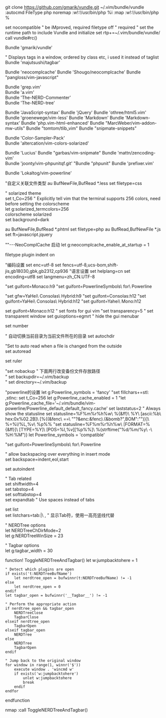 
git clone https://github.com/gmarik/vundle.git ~/.vim/bundle/vundle
:autocmd FileType php noremap <C-M> :w!<CR>:!/usr/bin/php %<CR>i
:map <C-M> :w!<CR>:!/usr/bin/php %<CR>


set nocompatible              " be iMproved, required
filetype off                  " required
" set the runtime path to include Vundle and initialize
set rtp+=~/.vim/bundle/vundle/
call vundle#rc()

Bundle 'gmarik/vundle'

" Displays tags in a window, ordered by class etc, i used it instead of taglist  
Bundle 'majutsushi/tagbar'  


Bundle 'neocomplcache'
Bundle 'Shougo/neocomplcache'
Bundle "pangloss/vim-javascript"

Bundle 'grep.vim'  
Bundle 'a.vim'  
Bundle 'The-NERD-Commenter'  
Bundle 'The-NERD-tree' 

Bundle 'JavaScript-syntax'
Bundle 'jQuery'
Bundle 'othree/html5.vim'
Bundle 'groenewege/vim-less'
Bundle 'Markdown'
Bundle 'Markdown-syntax'
Bundle 'php.vim-html-enhanced'
Bundle "MarcWeber/vim-addon-mw-utils"
Bundle "tomtom/tlib_vim"
Bundle "snipmate-snippets"

Bundle 'Color-Sampler-Pack'  
Bundle 'altercation/vim-colors-solarized' 

Bundle 'Lucius'
Bundle "garbas/vim-snipmate"
Bundle 'mattn/zencoding-vim'  
Bundle 'joonty/vim-phpunitqf.git'
"Bundle "phpunit"
Bundle 'prefixer.vim'

Bundle 'Lokaltog/vim-powerline'  


"自定义关联文件类型
au BufNewFile,BufRead *.less set filetype=css



" solarized theme  
set t_Co=256                " Explicitly tell vim that the terminal supports 256 colors, need before setting the colorscheme  
let g:solarized_termcolors=256  
colorscheme solarized  
set background=dark  
  
au BufNewFile,BufRead *.phtml set filetype=php
au BufRead,BufNewFile *.js set ft=javascript.jquery

""---NeoComplCache 启动
let g:neocomplcache_enable_at_startup = 1 

filetype plugin indent on


"编码设置
set enc=utf-8
set fencs=utf-8,ucs-bom,shift-jis,gb18030,gbk,gb2312,cp936
"语言设置
set helplang=cn
set encoding=utf8 
set langmenu=zh_CN.UTF-8 

"set guifont=Monaco:h9
"set guifont=PowerlineSymbols\ for\ Powerline

"set gfw=YaHei\ Consolas\ Hybrid:h9
"set guifont=Consolas:h12
"set guifont=YaHei\ Consolas\ Hybrid:h12
"set guifont=Yahei\ Mono:h12

set guifont=Monaco:h12    " set fonts for gui vim
"set transparency=5        " set transparent window
set guioptions=egmrt  " hide the gui menubar



set number

" 自动切换当前目录为当前文件所在的目录
set autochdir

"Set to auto read when a file is changed from the outside  
set autoread

set ruler

"set nobackup
" 下面两行改变备份文件存放路径  
" set backupdir=~/.vim/backup  
" set directory=~/.vim/backup 


"powerline的设置
let g:Powerline_symbols = 'fancy'
"set fillchars+=stl: ,stlnc:
set t_Co=256
let g:Powerline_cache_enabled = 1
"let g:Powerline_cache_file='~/.vim/bundle/vim-powerline/Powerline_default_default_fancy.cache'
set laststatus=2   " Always show the statusline
set statusline=%F%m%r%h%w\ %{&ff}\ %Y\ [ascii:%b\ hex:0x\%02.2B]\ [%{(&fenc\ ==\ \"\"?&enc:&fenc).(&bomb?\",BOM\":\"\")}]\ %=%l/%L,%v\ %p%% 
"set statusline=%F%m%r%h%w\ [FORMAT=%{&ff}]\ [TYPE=%Y]\ [POS=%l,%v][%p%%]\ %{strftime(\"%d/%m/%y\ -\ %H:%M\")}
let Powerline_symbols = 'compatible' 

"set guifont=PowerlineSymbols\ for\ Powerline


" allow backspacing over everything in insert mode  
set backspace=indent,eol,start 

set autoindent


" Tab related  
set shiftwidth=4  
set tabstop=4  
set softtabstop=4  
set expandtab               " Use spaces instead of tabs  
                           
set list  
set listchars=tab:\|\ ,     " 显示Tab符，使用一高亮竖线代替  

" NERDTree options  
let NERDTreeChDirMode=2  
let g:NERDTreeWinSize = 23  


" Tagbar options  
let g:tagbar_width = 30 


function! ToggleNERDTreeAndTagbar()
    let w:jumpbacktohere = 1

    " Detect which plugins are open
    if exists('t:NERDTreeBufName')
        let nerdtree_open = bufwinnr(t:NERDTreeBufName) != -1
    else
        let nerdtree_open = 0
    endif
    let tagbar_open = bufwinnr('__Tagbar__') != -1

    " Perform the appropriate action
    if nerdtree_open && tagbar_open
        NERDTreeClose
        TagbarClose
    elseif nerdtree_open
        TagbarOpen
    elseif tagbar_open
        NERDTree
    else
        NERDTree
        TagbarOpen
    endif

    " Jump back to the original window
    for window in range(1, winnr('$'))
        execute window . 'wincmd w'
        if exists('w:jumpbacktohere')
            unlet w:jumpbacktohere
            break
        endif
    endfor
endfunction

nmap <F8> :call ToggleNERDTreeAndTagbar()<CR>


